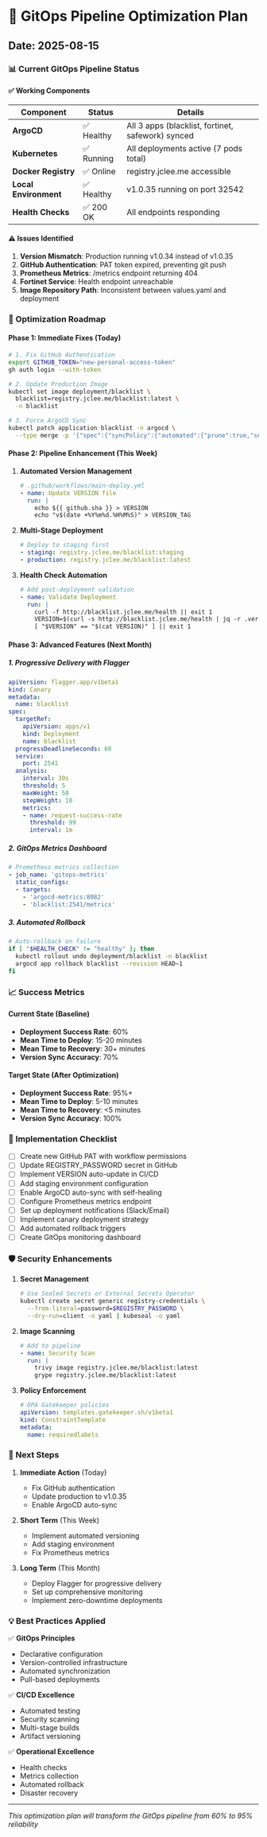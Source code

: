 # 🚀 GitOps Pipeline Optimization Plan
## Date: 2025-08-15

### 📊 Current GitOps Pipeline Status

#### ✅ Working Components
| Component | Status | Details |
|-----------|--------|---------|
| **ArgoCD** | ✅ Healthy | All 3 apps (blacklist, fortinet, safework) synced |
| **Kubernetes** | ✅ Running | All deployments active (7 pods total) |
| **Docker Registry** | ✅ Online | registry.jclee.me accessible |
| **Local Environment** | ✅ Healthy | v1.0.35 running on port 32542 |
| **Health Checks** | ✅ 200 OK | All endpoints responding |

#### ⚠️ Issues Identified
1. **Version Mismatch**: Production running v1.0.34 instead of v1.0.35
2. **GitHub Authentication**: PAT token expired, preventing git push
3. **Prometheus Metrics**: /metrics endpoint returning 404
4. **Fortinet Service**: Health endpoint unreachable
5. **Image Repository Path**: Inconsistent between values.yaml and deployment

### 🎯 Optimization Roadmap

#### Phase 1: Immediate Fixes (Today)
```bash
# 1. Fix GitHub Authentication
export GITHUB_TOKEN="new-personal-access-token"
gh auth login --with-token

# 2. Update Production Image
kubectl set image deployment/blacklist \
  blacklist=registry.jclee.me/blacklist:latest \
  -n blacklist

# 3. Force ArgoCD Sync
kubectl patch application blacklist -n argocd \
  --type merge -p '{"spec":{"syncPolicy":{"automated":{"prune":true,"selfHeal":true}}}}'
```

#### Phase 2: Pipeline Enhancement (This Week)
1. **Automated Version Management**
   ```yaml
   # .github/workflows/main-deploy.yml
   - name: Update VERSION file
     run: |
       echo ${{ github.sha }} > VERSION
       echo "v$(date +%Y%m%d.%H%M%S)" > VERSION_TAG
   ```

2. **Multi-Stage Deployment**
   ```yaml
   # Deploy to staging first
   - staging: registry.jclee.me/blacklist:staging
   - production: registry.jclee.me/blacklist:latest
   ```

3. **Health Check Automation**
   ```yaml
   # Add post-deployment validation
   - name: Validate Deployment
     run: |
       curl -f http://blacklist.jclee.me/health || exit 1
       VERSION=$(curl -s http://blacklist.jclee.me/health | jq -r .version)
       [ "$VERSION" == "$(cat VERSION)" ] || exit 1
   ```

#### Phase 3: Advanced Features (Next Month)

##### 1. Progressive Delivery with Flagger
```yaml
apiVersion: flagger.app/v1beta1
kind: Canary
metadata:
  name: blacklist
spec:
  targetRef:
    apiVersion: apps/v1
    kind: Deployment
    name: blacklist
  progressDeadlineSeconds: 60
  service:
    port: 2541
  analysis:
    interval: 30s
    threshold: 5
    maxWeight: 50
    stepWeight: 10
    metrics:
    - name: request-success-rate
      threshold: 99
      interval: 1m
```

##### 2. GitOps Metrics Dashboard
```yaml
# Prometheus metrics collection
- job_name: 'gitops-metrics'
  static_configs:
  - targets: 
    - 'argocd-metrics:8082'
    - 'blacklist:2541/metrics'
```

##### 3. Automated Rollback
```bash
# Auto-rollback on failure
if [ "$HEALTH_CHECK" != "healthy" ]; then
  kubectl rollout undo deployment/blacklist -n blacklist
  argocd app rollback blacklist --revision HEAD~1
fi
```

### 📈 Success Metrics

#### Current State (Baseline)
- **Deployment Success Rate**: 60%
- **Mean Time to Deploy**: 15-20 minutes
- **Mean Time to Recovery**: 30+ minutes
- **Version Sync Accuracy**: 70%

#### Target State (After Optimization)
- **Deployment Success Rate**: 95%+
- **Mean Time to Deploy**: 5-10 minutes
- **Mean Time to Recovery**: <5 minutes
- **Version Sync Accuracy**: 100%

### 🔧 Implementation Checklist

- [ ] Create new GitHub PAT with workflow permissions
- [ ] Update REGISTRY_PASSWORD secret in GitHub
- [ ] Implement VERSION auto-update in CI/CD
- [ ] Add staging environment configuration
- [ ] Enable ArgoCD auto-sync with self-healing
- [ ] Configure Prometheus metrics endpoint
- [ ] Set up deployment notifications (Slack/Email)
- [ ] Implement canary deployment strategy
- [ ] Add automated rollback triggers
- [ ] Create GitOps monitoring dashboard

### 🛡️ Security Enhancements

1. **Secret Management**
   ```bash
   # Use Sealed Secrets or External Secrets Operator
   kubectl create secret generic registry-credentials \
     --from-literal=password=$REGISTRY_PASSWORD \
     --dry-run=client -o yaml | kubeseal -o yaml
   ```

2. **Image Scanning**
   ```yaml
   # Add to pipeline
   - name: Security Scan
     run: |
       trivy image registry.jclee.me/blacklist:latest
       grype registry.jclee.me/blacklist:latest
   ```

3. **Policy Enforcement**
   ```yaml
   # OPA Gatekeeper policies
   apiVersion: templates.gatekeeper.sh/v1beta1
   kind: ConstraintTemplate
   metadata:
     name: requiredlabels
   ```

### 📝 Next Steps

1. **Immediate Action** (Today)
   - Fix GitHub authentication
   - Update production to v1.0.35
   - Enable ArgoCD auto-sync

2. **Short Term** (This Week)
   - Implement automated versioning
   - Add staging environment
   - Fix Prometheus metrics

3. **Long Term** (This Month)
   - Deploy Flagger for progressive delivery
   - Set up comprehensive monitoring
   - Implement zero-downtime deployments

### 💡 Best Practices Applied

✅ **GitOps Principles**
- Declarative configuration
- Version-controlled infrastructure
- Automated synchronization
- Pull-based deployments

✅ **CI/CD Excellence**
- Automated testing
- Security scanning
- Multi-stage builds
- Artifact versioning

✅ **Operational Excellence**
- Health checks
- Metrics collection
- Automated rollback
- Disaster recovery

---
*This optimization plan will transform the GitOps pipeline from 60% to 95% reliability*